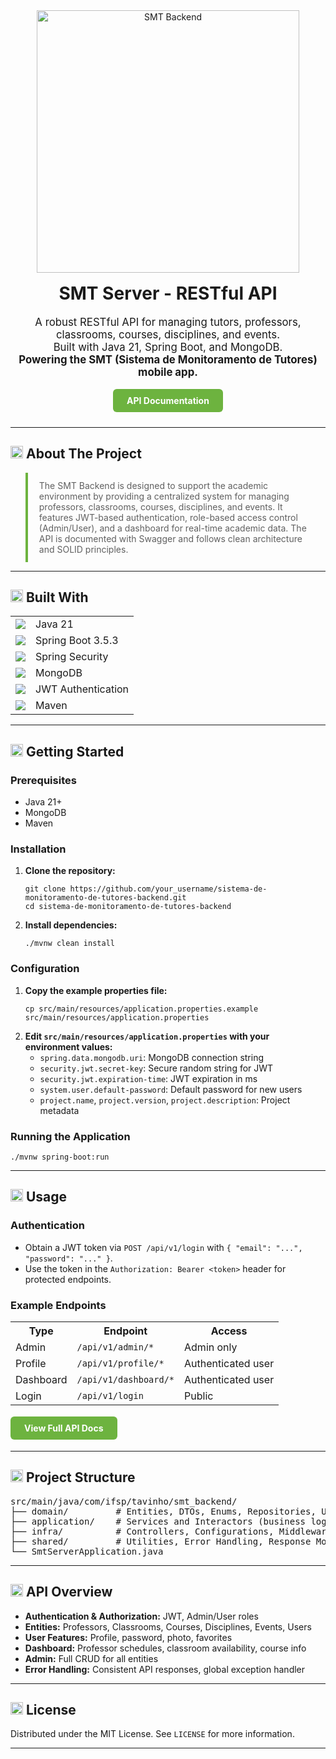 <!-- Banner -->
<div align="center" style="margin-bottom: 24px;">
  <img src="https://img.shields.io/badge/SMT%20Backend-Spring%20Boot%20%7C%20MongoDB%20%7C%20JWT-6DB33F?style=for-the-badge&logo=springboot" alt="SMT Backend" width="420"/>
  <h1 style="margin-top: 16px;">SMT Server - RESTful API</h1>
  <p style="font-size: 1.2em; max-width: 700px; margin: 0 auto;">
    A robust RESTful API for managing tutors, professors, classrooms, courses, disciplines, and events.<br>
    Built with Java 21, Spring Boot, and MongoDB.<br>
    <b>Powering the SMT (Sistema de Monitoramento de Tutores) mobile app.</b>
  </p>
  <br>
  <!-- Badges -->
  <a href="https://tavinhossaur.github.io/smt-server" style="display:inline-block; padding:10px 22px; background:#6DB33F; color:#fff; border-radius:6px; text-decoration:none; font-weight:bold;">API Documentation</a>
</div>

---

## <img src="https://img.icons8.com/ios-filled/24/6DB33F/info.png" width="20"/> About The Project

<blockquote style="border-left:4px solid #6DB33F; padding:12px 18px;">
  The SMT Backend is designed to support the academic environment by providing a centralized system for managing professors, classrooms, courses, disciplines, and events. It features JWT-based authentication, role-based access control (Admin/User), and a dashboard for real-time academic data. The API is documented with Swagger and follows clean architecture and SOLID principles.
</blockquote>

---

## <img src="https://img.icons8.com/ios-filled/24/6DB33F/settings.png" width="20"/> Built With

<table>
  <tr>
    <td><img src="https://img.shields.io/badge/Java-21-007396?style=flat-square&logo=java"/></td>
    <td>Java 21</td>
  </tr>
  <tr>
    <td><img src="https://img.shields.io/badge/Spring%20Boot-3.5.3-6DB33F?style=flat-square&logo=springboot"/></td>
    <td>Spring Boot 3.5.3</td>
  </tr>
  <tr>
    <td><img src="https://img.shields.io/badge/Spring%20Security-6DB33F?style=flat-square&logo=springsecurity"/></td>
    <td>Spring Security</td>
  </tr>
  <tr>
    <td><img src="https://img.shields.io/badge/MongoDB-4EA94B?style=flat-square&logo=mongodb"/></td>
    <td>MongoDB</td>
  </tr>
  <tr>
    <td><img src="https://img.shields.io/badge/JWT-000000?style=flat-square&logo=jwt"/></td>
    <td>JWT Authentication</td>
  </tr>
  <tr>
    <td><img src="https://img.shields.io/badge/Maven-3.9.6-C71A36?style=flat-square&logo=apachemaven"/></td>
    <td>Maven</td>
  </tr>
</table>

---

## <img src="https://img.icons8.com/ios-filled/24/6DB33F/rocket.png" width="20"/> Getting Started

### Prerequisites

<ul>
  <li>Java 21+</li>
  <li>MongoDB</li>
  <li>Maven</li>
</ul>

### Installation

<ol>
  <li><b>Clone the repository:</b>
    <pre><code>git clone https://github.com/your_username/sistema-de-monitoramento-de-tutores-backend.git
cd sistema-de-monitoramento-de-tutores-backend</code></pre>
  </li>
  <li><b>Install dependencies:</b>
    <pre><code>./mvnw clean install</code></pre>
  </li>
</ol>

### Configuration

<ol>
  <li><b>Copy the example properties file:</b>
    <pre><code>cp src/main/resources/application.properties.example src/main/resources/application.properties</code></pre>
  </li>
  <li><b>Edit <code>src/main/resources/application.properties</code> with your environment values:</b>
    <ul>
      <li><code>spring.data.mongodb.uri</code>: MongoDB connection string</li>
      <li><code>security.jwt.secret-key</code>: Secure random string for JWT</li>
      <li><code>security.jwt.expiration-time</code>: JWT expiration in ms</li>
      <li><code>system.user.default-password</code>: Default password for new users</li>
      <li><code>project.name</code>, <code>project.version</code>, <code>project.description</code>: Project metadata</li>
    </ul>
  </li>
</ol>

### Running the Application

<pre><code>./mvnw spring-boot:run</code></pre>

---

## <img src="https://img.icons8.com/ios-filled/24/6DB33F/play.png" width="20"/> Usage

### Authentication

<ul>
  <li>Obtain a JWT token via <code>POST /api/v1/login</code> with <code>{ "email": "...", "password": "..." }</code>.</li>
  <li>Use the token in the <code>Authorization: Bearer &lt;token&gt;</code> header for protected endpoints.</li>
</ul>

### Example Endpoints

<table>
  <tr><th>Type</th><th>Endpoint</th><th>Access</th></tr>
  <tr><td>Admin</td><td><code>/api/v1/admin/*</code></td><td>Admin only</td></tr>
  <tr><td>Profile</td><td><code>/api/v1/profile/*</code></td><td>Authenticated user</td></tr>
  <tr><td>Dashboard</td><td><code>/api/v1/dashboard/*</code></td><td>Authenticated user</td></tr>
  <tr><td>Login</td><td><code>/api/v1/login</code></td><td>Public</td></tr>
</table>

<div style="margin: 18px 0;">
  <a href="https://tavinhossaur.github.io/smt-server" style="display:inline-block; padding:10px 22px; background:#6DB33F; color:#fff; border-radius:6px; text-decoration:none; font-weight:bold;">View Full API Docs</a>
</div>

---

## <img src="https://img.icons8.com/ios-filled/24/6DB33F/folder-invoices--v1.png" width="20"/> Project Structure

<pre>
src/main/java/com/ifsp/tavinho/smt_backend/
├── domain/         # Entities, DTOs, Enums, Repositories, Use Cases
├── application/    # Services and Interactors (business logic)
├── infra/          # Controllers, Configurations, Middlewares, Persistence
├── shared/         # Utilities, Error Handling, Response Models
└── SmtServerApplication.java
</pre>

---

## <img src="https://img.icons8.com/ios-filled/24/6DB33F/api-settings.png" width="20"/> API Overview

<ul>
  <li><b>Authentication & Authorization:</b> JWT, Admin/User roles</li>
  <li><b>Entities:</b> Professors, Classrooms, Courses, Disciplines, Events, Users</li>
  <li><b>User Features:</b> Profile, password, photo, favorites</li>
  <li><b>Dashboard:</b> Professor schedules, classroom availability, course info</li>
  <li><b>Admin:</b> Full CRUD for all entities</li>
  <li><b>Error Handling:</b> Consistent API responses, global exception handler</li>
</ul>

---

## <img src="https://img.icons8.com/ios-filled/24/6DB33F/copyright.png" width="20"/> License

Distributed under the MIT License. See <code>LICENSE</code> for more information.

---
